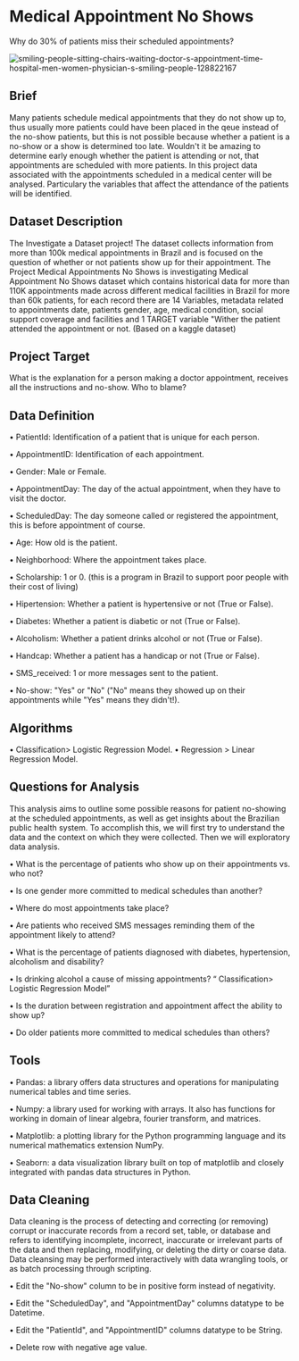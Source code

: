 # Medical Appointment No Shows
Why do 30% of patients miss their scheduled appointments?


![smiling-people-sitting-chairs-waiting-doctor-s-appointment-time-hospital-men-women-physician-s-smiling-people-128822167](https://user-images.githubusercontent.com/43109841/136189062-f12e5ee9-263d-4e89-b880-7d490a880175.jpeg)


## Brief 
Many patients schedule medical appointments that they do not show up to, thus usually more patients could have been placed in the qeue instead of the no-show patients, but this is not possible because whether a patient is a no-show or a show is determined too late. Wouldn't it be amazing to determine early enough whether the patient is attending or not, that appointments are scheduled with more patients. In this project data associated with the appointments scheduled in a medical center will be analysed. Particulary the variables that affect the attendance of the patients will be identified.

## Dataset Description
The Investigate a Dataset project! The dataset collects information from more than 100k medical appointments in Brazil and is focused on the question of whether or not patients show up for their appointment. The Project Medical Appointments No Shows is investigating Medical Appointment No Shows dataset which contains historical data for more than 110K appointments made across different medical facilities in Brazil for more than 60k patients, for each record there are 14 Variables, metadata related to appointments date, patients gender, age, medical condition, social support coverage and facilities and 1 TARGET variable "Wither the patient attended the appointment or not. (Based on a kaggle dataset)

## Project Target
What is the explanation for a person making a doctor appointment, receives all the instructions and no-show. Who to blame?

## Data Definition
•	PatientId: Identification of a patient that is unique for each person.

•	AppointmentID: Identification of each appointment.

•	Gender: Male or Female.

•	AppointmentDay: The day of the actual appointment, when they have to visit the doctor.

•	ScheduledDay: The day someone called or registered the appointment, this is before appointment of course.

•	Age: How old is the patient.

•	Neighborhood: Where the appointment takes place.

•	Scholarship: 1 or 0. (this is a program in Brazil to support poor people with their cost of living)

•	Hipertension: Whether a patient is hypertensive or not (True or False).

•	Diabetes: Whether a patient is diabetic or not (True or False).

•	Alcoholism: Whether a patient drinks alcohol or not (True or False).

•	Handcap: Whether a patient has a handicap or not (True or False).

•	SMS_received: 1 or more messages sent to the patient.

•	No-show: "Yes" or "No" ("No" means they showed up on their appointments while "Yes" means they didn't!).

## Algorithms
• Classification> Logistic Regression Model.
• Regression > Linear Regression Model.

## Questions for Analysis
This analysis aims to outline some possible reasons for patient no-showing at the scheduled appointments, as well as get insights about the Brazilian public health system. To accomplish this, we will first try to understand the data and the context on which they were collected. Then we will exploratory data analysis.

•	What is the percentage of patients who show up on their appointments vs. who not? 

•	Is one gender more committed to medical schedules than another? 

•	Where do most appointments take place? 

•	Are patients who received SMS messages reminding them of the appointment likely to attend? 

•	What is the percentage of patients diagnosed with diabetes, hypertension, alcoholism and disability? 

•	Is drinking alcohol a cause of missing appointments? “ Classification> Logistic Regression Model”

•	Is the duration between registration and appointment affect the ability to show up? 

•	Do older patients more committed to medical schedules than others? 


## Tools 
•	Pandas: a library offers data structures and operations for manipulating numerical tables and time series.

•	Numpy: a library used for working with arrays. It also has functions for working in domain of linear algebra, fourier transform, and matrices.

•	Matplotlib: a plotting library for the Python programming language and its numerical mathematics extension NumPy.

•	Seaborn: a data visualization library built on top of matplotlib and closely integrated with pandas data structures in Python.

## Data Cleaning 
Data cleaning is the process of detecting and correcting (or removing) corrupt or inaccurate records from a record set, table, or database and refers to identifying incomplete, incorrect, inaccurate or irrelevant parts of the data and then replacing, modifying, or deleting the dirty or coarse data. 
Data cleansing may be performed interactively with data wrangling tools, or as batch processing through scripting.

•	Edit the "No-show" column to be in positive form instead of negativity.

•	Edit the "ScheduledDay", and "AppointmentDay" columns datatype to be Datetime.

•	Edit the "PatientId", and "AppointmentID" columns datatype to be String.

•	Delete row with negative age value.



